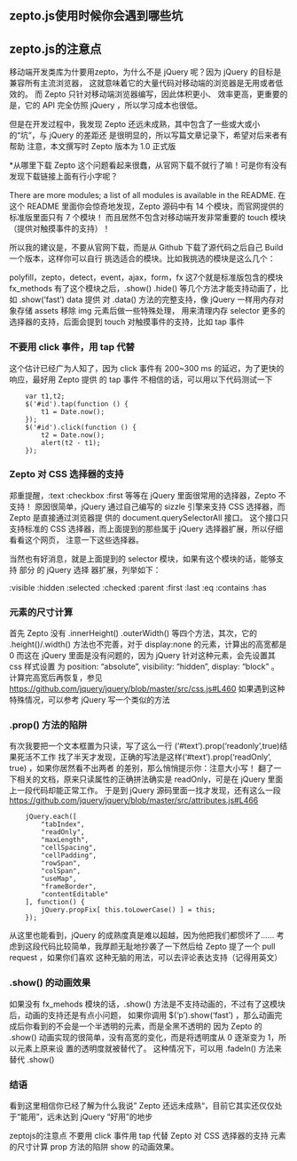 ﻿## zepto.js使用时候你会遇到哪些坑
## zepto.js的注意点  ##
   移动端开发类库为什要用zepto，为什么不是 jQuery 呢？因为 jQuery 的目标是兼容所有主流浏览器，
这就意味着它的大量代码对移动端的浏览器是无用或者低效的。 而 Zepto 只针对移动端浏览器编写，因此体积更小、
效率更高，更重要的是，它的 API 完全仿照 jQuery ，所以学习成本也很低。

但是在开发过程中，我发现 Zepto 还远未成熟，其中包含了一些或大或小的“坑”，与 jQuery 的差距还
是很明显的，所以写篇文章记录下，希望对后来者有帮助
注意，本文撰写时 Zepto 版本为 1.0 正式版

  *从哪里下载 Zepto
这个问题看起来很蠢，从官网下载不就行了嘛！可是你有没有发现下载链接上面有行小字呢？

  There are more modules; a list of all modules is available in the 
README.
在这个 README 里面你会惊奇地发现，Zepto 源码中有 14 个模块，而官网提供的标准版里面只有 7 个模块！
而且居然不包含对移动端开发非常重要的 touch 模块（提供对触摸事件的支持）！

所以我的建议是，不要从官网下载，而是从 Github 下载了源代码之后自己 Build 一个版本，这样你可以自行
挑选适合的模块。比如我挑选的模块是这么几个：

polyfill，zepto，detect，event，ajax，form，fx 这7个就是标准版包含的模块 fx_methods 
有了这个模块之后，.show() .hide() 等几个方法才能支持动画了，比如 .show(‘fast’) data 提供
对 .data() 方法的完整支持，像 jQuery 一样用内存对象存储 assets 移除 img 元素后做一些特殊处理，
用来清理内存 selector 更多的选择器的支持，后面会提到 touch 对触摸事件的支持，比如 tap 事件

### 不要用 click 事件，用 tap 代替 ###
这个估计已经广为人知了，因为 click 事件有 200~300 ms 的延迟，为了更快的响应，最好用 Zepto 提供
的 tap 事件
不相信的话，可以用以下代码测试一下
```
	var t1,t2;
	$('#id').tap(function () {
	    t1 = Date.now();
	});
	$('#id').click(function () {
	    t2 = Date.now();
	    alert(t2 - t1);
	});
```

### Zepto 对 CSS 选择器的支持 ###
郑重提醒，:text :checkbox :first 等等在 jQuery 里面很常用的选择器，Zepto 不支持！
原因很简单，jQuery 通过自己编写的 sizzle 引擎来支持 CSS 选择器，而 Zepto 是直接通过浏览器提
供的 document.querySelectorAll 接口。
这个接口只支持标准的 CSS 选择器，而上面提到的那些属于 jQuery 选择器扩展，所以仔细看看这个网页，
注意一下这些选择器。

当然也有好消息，就是上面提到的 selector 模块，如果有这个模块的话，能够支持 部分 的 jQuery 选择
器扩展，列举如下：

:visible :hidden :selected :checked :parent :first :last :eq :contains :has

### 元素的尺寸计算 ###
首先 Zepto 没有 .innerHeight() .outerWidth() 等四个方法，其次，它的 .height()/.width() 
方法也不完善，对于 display:none 的元素，计算出的高宽都是 0
而这在 jQuery 里面是没有问题的，因为 jQuery 针对这种元素，会先设置其 css 样式设置
为 position: “absolute”, visibility: “hidden”, display: “block” 。
计算完高宽后再恢复，参见
https://github.com/jquery/jquery/blob/master/src/css.js#L460
如果遇到这种特殊情况，可以参考 jQuery 写一个类似的方法

### .prop() 方法的陷阱 ###
有次我要把一个文本框置为只读，写了这么一行 (‘#text’).prop(‘readonly’,true)结果死活不工作
找了半天才发现，正确的写法是这样(‘#text’).prop(‘readOnly’, true) ，如果你居然看不出两者
的差别，那么悄悄提示你：注意大小写！
翻了一下相关的文档，原来只读属性的正确拼法确实是 readOnly，可是在 jQuery 里面上一段代码却能正常工作。
于是到 jQuery 源码里面一找才发现，还有这么一段 https://github.com/jquery/jquery/blob/master/src/attributes.js#L466
```
	jQuery.each([
	    "tabIndex",
	    "readOnly",
	    "maxLength",
	    "cellSpacing",
	    "cellPadding",
	    "rowSpan",
	    "colSpan",
	    "useMap",
	    "frameBorder",
	    "contentEditable"
	], function() {
	    jQuery.propFix[ this.toLowerCase() ] = this;
	});
```
从这里也能看到，jQuery 的成熟度真是难以超越，因为他把我们都惯坏了……
考虑到这段代码比较简单，我厚颜无耻地抄袭了一下然后给 Zepto 提了一个 pull request ，如果你们喜欢
这种无脑的用法，可以去评论表达支持（记得用英文）

### .show() 的动画效果 ###
如果没有 fx_mehods 模块的话，.show() 方法是不支持动画的，不过有了这模块后，动画的支持还是有点小问题，
如果你调用 $(‘p’).show(‘fast’) ，那么动画完成后你看到的不会是一个半透明的元素，而是全黑不透明的
因为 Zepto 的 .show() 动画实现的很简单，没有高宽的变化，而是将透明度从 0 逐渐变为 1，所以元素上原来设
置的透明度就被替代了。
这种情况下，可以用 .fadeIn() 方法来替代 .show()

### 结语 ###
看到这里相信你已经了解为什么我说” Zepto 还远未成熟“，目前它其实还仅仅处于“能用”，远未达到 jQuery “好用”的地步

zeptojs的注意点 不要用 click 事件用 tap 代替 Zepto 对 CSS 选择器的支持 元素的尺寸计算 prop 方法的陷阱 show 的动画效果。